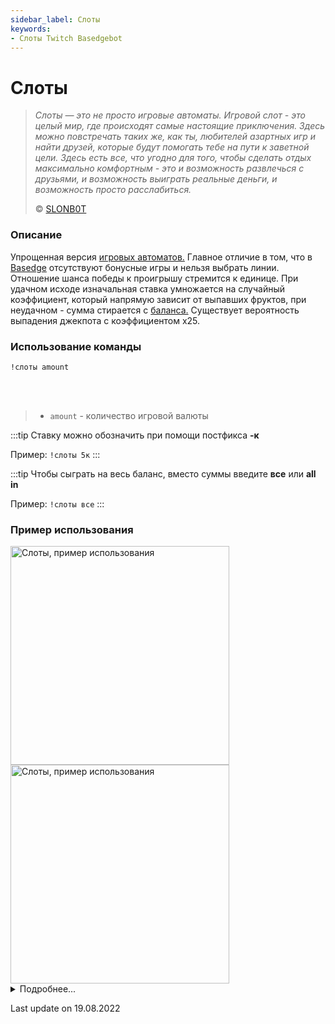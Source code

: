 ```yaml
---
sidebar_label: Слоты
keywords:
- Слоты Twitch Basedgebot
---
```


# Слоты

> *<quote>Слоты — это не просто игровые автоматы. Игровой слот - это целый мир, где происходят самые настоящие приключения. Здесь можно повстречать таких же, как ты, любителей азартных игр и найти друзей, которые будут помогать тебе на пути к заветной цели. Здесь есть все, что угодно для того, чтобы сделать отдых максимально комфортным - это и возможность развлечься с друзьями, и возможность выиграть реальные деньги, и возможность просто расслабиться.</quote>*
>
> © <a class="slonbot slots" href="https://www.twitch.tv/slonb0t">SLONB0T</a>

### Описание

Упрощенная версия [игровых автоматов.](https://ru.wikipedia.org/wiki/%D0%A1%D0%BB%D0%BE%D1%82-%D0%BC%D0%B0%D1%88%D0%B8%D0%BD%D0%B0) Главное отличие в том, что в [Basedge](/) отсутствуют бонусные игры и нельзя выбрать линии.
Отношение шанса победы к проигрышу стремится к единице.
При удачном исходе изначальная ставка умножается на случайный коэффициент, который напрямую зависит от выпавших фруктов, при неудачном - сумма стирается с [баланса.](/docs/commands/balance)
Существует вероятность выпадения джекпота с коэффициентом х25.

### Использование команды

<code>!слоты amount</code>

<br/>
<br/>

>- <code>amount</code> - количество игровой валюты

:::tip
Ставку можно обозначить при помощи постфикса <b>-к</b>

Пример: <code>!слоты 5к</code>
:::

:::tip
Чтобы сыграть на весь баланс, вместо суммы введите <b>все</b> или <b>all in</b>

Пример: <code>!слоты все</code>
:::

### Пример использования

<img src="https://media4.giphy.com/media/YLqNuLQeBYctH4JXG7/giphy.gif?cid=790b761145f69d4c0a3542287cc9e3156eb69640ab19a603&rid=giphy.gif&ct=g" alt="Слоты, пример использования" width="350"/>
<img src="https://media4.giphy.com/media/ijbif2pvQxHASspssF/giphy.gif?cid=790b7611e8a90cd6fa58222fcd168b01301ad5b41e1f4672&rid=giphy.gif&ct=g" alt="Слоты, пример использования" width="350" id="example-right"/>

<details>
  <summary>Подробнее...</summary>
  <div>

| Global cooldown | 3 seconds⠀⠀⠀⠀⠀⠀⠀⠀⠀⠀⠀⠀ |
|:----------------|:----------------------|
| User cooldown   | 3 seconds             |
| Mod only        | No                    |
| Sub only        | No                    |
| Aliases         | !slots                |
  </div>
</details>

<p class="update">Last update on 19.08.2022</p>